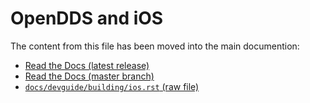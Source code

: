# OpenDDS and iOS

The content from this file has been moved into the main documention:

- [Read the Docs (latest release)](https://opendds.readthedocs.io/en/latest-release/devguide/building/ios.html)
- [Read the Docs (master branch)](https://opendds.readthedocs.io/en/master/devguide/building/ios.html)
- [`docs/devguide/building/ios.rst` (raw file)](docs/devguide/building/ios.rst)
